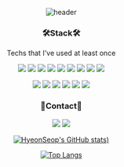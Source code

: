 <div align="center">

  ![header](https://capsule-render.vercel.app/api?type=Waving&color=D8E3FF&height=250&section=header&text=Hyeonseop%20Jo&fontSize=90&fontColor=8CABFF&animation=fadeIn)
  
  ### 🛠️Stack🛠️
  
  Techs that I've used at least once
  
  <img src="https://img.shields.io/badge/Java-007396?style=flat-square&logo=Java&logoColor=white"/> <img src="https://img.shields.io/badge/HTML5-E34F26?style=flat-square&logo=HTML5&logoColor=white"/> <img src="https://img.shields.io/badge/CSS3-1572B6?style=flat-square&logo=CSS3&logoColor=white"/> <img src="https://img.shields.io/badge/JavaScript-F7DF1E?style=flat-square&logo=JavaScript&logoColor=white"/> <img src="https://img.shields.io/badge/Python-3776AB?style=flat-square&logo=Python&logoColor=white"/> <img src="https://img.shields.io/badge/SpringBoot-6DB33F?style=flat-square&logo=spring&logoColor=white"/> <img src="https://img.shields.io/badge/MySQL-4479A1?style=flat-square&logo=MySQL&logoColor=white"/> <img src="https://img.shields.io/badge/Vue.js-4FC08D?style=flat-square&logo=vue-dot-js&logoColor=white"/> <img src="https://img.shields.io/badge/Vuetify-1867C0?style=flat-square&logo=Vuetify&logoColor=white"/>
  
 <img src="https://img.shields.io/badge/Amazon AWS-232F3E?style=flat-square&logo=Amazon-AWS&logoColor=white"/> <img src="https://img.shields.io/badge/GitHub-181717?style=flat-square&logo=GitHub&logoColor=white"/> <img src="https://img.shields.io/badge/Jira-0052CC?style=flat-square&logo=Jira-Software&logoColor=white"/> <img src="https://img.shields.io/badge/Jenkins-D24939?style=flat-square&logo=Jenkins&logoColor=white"/> <img src="https://img.shields.io/badge/Docker-2496ED?style=flat-square&logo=Docker&logoColor=white"/> <img src="https://img.shields.io/badge/Nginx-009639?style=flat-square&logo=Nginx&logoColor=white"/>
  
  ### 🌼Contact🌼
  
  <a href="" target="_blank"><img src="https://img.shields.io/badge/Portfolio-000000?style=flat-square&logo=Notion&logoColor=white"/></a>  <a href="mailto:gustjq2167@naver.com" target="_blank"><img src="https://img.shields.io/badge/E-mail-4AB248?style=flat-square&logo=Naver&logoColor=white"/></a>
  
  [![HyeonSeop's GitHub stats](https://github-readme-stats.vercel.app/api?username=johyunsub&theme=radical))](https://github.com/anuraghazra/github-readme-stats)

 [![Top Langs](https://github-readme-stats.vercel.app/api/top-langs/?username=johyunsub&layout=compact)](https://github.com/anuraghazra/github-readme-stats)

</div>
